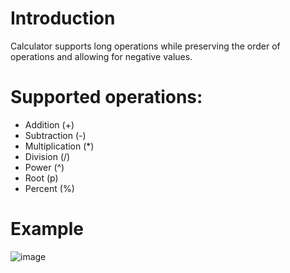 # Introduction
Calculator supports long operations while preserving the order of operations and allowing for negative values.

# Supported operations:
- Addition (+)
- Subtraction (-)
- Multiplication (*)
- Division (/)
- Power (^)
- Root (p)
- Percent (%)


# Example
![image](https://user-images.githubusercontent.com/87280929/224560724-41433a2f-1740-489b-97d4-879eddb0ab98.png)
